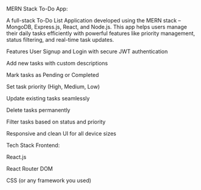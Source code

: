 MERN Stack To-Do App:

A full-stack To-Do List Application developed using the MERN stack – MongoDB, Express.js, React, and Node.js. This app helps users manage their daily tasks efficiently with powerful features like priority management, status filtering, and real-time task updates.

Features
User Signup and Login with secure JWT authentication

Add new tasks with custom descriptions

Mark tasks as Pending or Completed

Set task priority (High, Medium, Low)

Update existing tasks seamlessly

Delete tasks permanently

Filter tasks based on status and priority

Responsive and clean UI for all device sizes

Tech Stack
Frontend:

React.js

React Router DOM

CSS (or any framework you used)



